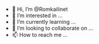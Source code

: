 - 👋 Hi, I’m @Romkailinet
- 👀 I’m interested in ...
- 🌱 I’m currently learning ...
- 💞️ I’m looking to collaborate on ...
- 📫 How to reach me ...

<!---
Romkailinet/Romkailinet is a ✨ special ✨ repository because its `README.md` (this file) appears on your GitHub profile.
You can click the Preview link to take a look at your changes.
--->

